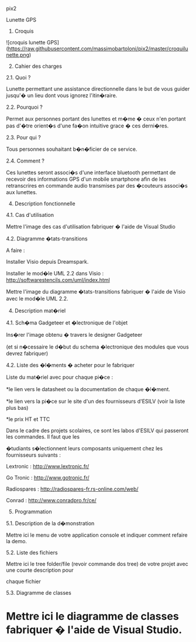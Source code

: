 pix2

Lunette GPS

 
1. Croquis

![croquis lunette GPS] (https://raw.githubusercontent.com/massimobartoloni/pix2/master/croquilunette.png)

 
2. Cahier des charges 

2.1. Quoi ? 

Lunette permettant une assistance directionnelle dans le but de vous guider jusqu'� un lieu dont vous ignorez l'itin�raire.

 

2.2. Pourquoi ? 

Permet aux personnes portant des lunettes et m�me � ceux n'en portant pas d'�tre orient�s d'une fa�on intuitive grace � ces derni�res.
 

2.3. Pour qui ? 

Tous personnes souhaitant b�n�ficier de ce service.

 

2.4. Comment ? 

Ces lunettes seront associ�s d'une interface bluetooth permettant de recevoir des informations GPS d'un mobile smartphone afin de les retranscrires
en commande audio transmises par des �couteurs associ�s aux lunettes. 

 

4. Description fonctionnelle 

4.1. Cas d'utilisation 

Mettre l'image des cas d'utilisation fabriquer � l'aide de Visual Studio 

 

4.2. Diagramme �tats-transitions 

A faire : 

Installer Visio depuis Dreamspark. 

Installer le mod�le UML 2.2 dans Visio : http://softwarestencils.com/uml/index.html 

 

Mettre l'image du diagramme �tats-transitions fabriquer � l'aide de Visio avec le mod�le UML 2.2. 

 

4. Description mat�riel 

4.1. Sch�ma Gadgeteer et �lectronique de l'objet 

Ins�rer l'image obtenu � travers le designer Gadgeteer 

(et si n�cessaire le d�but du schema �lectronique des modules que vous devrez fabriquer) 

 

4.2. Liste des �l�ments � acheter pour le fabriquer 

Liste du mat�riel avec pour chaque pi�ce : 

*le lien vers le datasheet ou la documentation de chaque �l�ment. 

*le lien vers la pi�ce sur le site d'un des fournisseurs d'ESILV (voir la liste plus bas) 

*le prix HT et TTC 

 

Dans le cadre des projets scolaires, ce sont les labos d'ESILV qui passeront les commandes. Il faut que les 

�tudiants s�lectionnent leurs composants uniquement chez les fournisseurs suivants : 

Lextronic : http://www.lextronic.fr/

Go Tronic : http://www.gotronic.fr/ 

Radiospares : http://radiospares-fr.rs-online.com/web/ 

Conrad : http://www.conradpro.fr/ce/ 

 

5. Programmation 

5.1. Description de la d�monstration 

Mettre ici le menu de votre application console et indiquer comment refaire la demo. 

 

5.2. Liste des fichiers 

Mettre ici le tree folder/file (revoir commande dos tree) de votre projet avec une courte description pour 

chaque fichier 

 

5.3. Diagramme de classes 

Mettre ici le diagramme de classes fabriquer � l'aide de Visual Studio.
====

